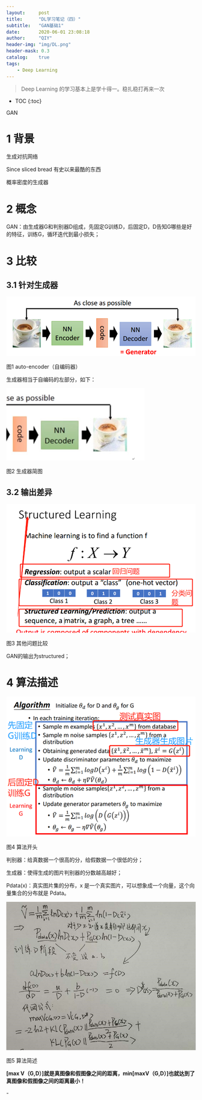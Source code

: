 ```yaml
---
layout:     post
title:      "DL学习笔记（四）"
subtitle:   "GAN基础1"
date:       2020-06-01 23:08:18
author:     "QIY"
header-img: "img/DL.png"
header-mask: 0.3 
catalog:    true
tags:
    - Deep Learning
---
```



> Deep Learning 的学习基本上是学十得一。稳扎稳打再来一次

* TOC
{:toc}

GAN

# **1 背景**

生成对抗网络

Since sliced bread 有史以来最酷的东西

概率密度的生成器

# **2 概念**

GAN：由生成器G和判别器D组成，先固定G训练D，后固定D，D告知G哪些是好的特征，训练G，循环迭代到最小损失；

# **3 比较**

## **3.1 针对生成器**

![](/img/in-post/200601_GAN/f939cde7263194898cea116971131955.png)

图1 auto-encoder（自编码器）

生成器相当于自编码的左部分，如下：

![](/img/in-post/200601_GAN/a4f5dc058e573b244008c5a421d43eb8.png)

图2 生成器简图

## **3.2 输出差异**

![](/img/in-post/200601_GAN/447243d5c3843e34218db1e31e4979e5.png)

图3 其他问题比较

GAN的输出为structured；

# **4 算法描述**

![](/img/in-post/200601_GAN/461716744ee5c52a6a024e03830a5686.png)

图4 算法开头

判别器：给真数据一个很高的分，给假数据一个很低的分；

生成器：使得生成的图片判别器的分数越高越好；

Pdata(x)：真实图片集的分布，x
是一个真实图片，可以想象成一个向量，这个向量集合的分布就是 Pdata。

![](/img/in-post/200601_GAN/cd4ccc4b748cdd032e2e5e448a789838.png)

图5 算法简述

**[max
V（G,D）]就是真图像和假图像之间的距离，min[maxV（G,D）]也就达到了真图像和假图像之间的距离最小！**

\-
